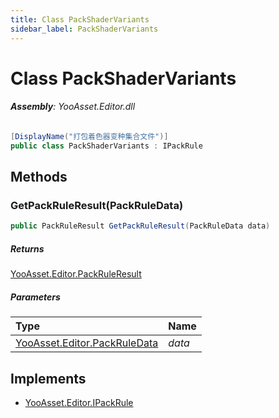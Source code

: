 ```yaml
---
title: Class PackShaderVariants
sidebar_label: PackShaderVariants
---
```

# Class PackShaderVariants


###### **Assembly**: YooAsset.Editor.dll

```csharp title="Declaration"
[DisplayName("打包着色器变种集合文件")]
public class PackShaderVariants : IPackRule
```
## Methods
### GetPackRuleResult(PackRuleData)


```csharp title="Declaration"
public PackRuleResult GetPackRuleResult(PackRuleData data)
```

##### Returns

[YooAsset.Editor.PackRuleResult](../YooAsset.Editor/PackRuleResult.md)

##### Parameters

| Type | Name |
|:--- |:--- |
| [YooAsset.Editor.PackRuleData](../YooAsset.Editor/PackRuleData.md) | *data* |


## Implements

* [YooAsset.Editor.IPackRule](../YooAsset.Editor/IPackRule.md)
